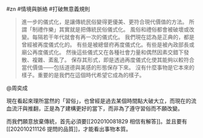 #zn #情境與脈絡 #打破無意義規則 

>進一步的儀式化，是讓傳統民俗變得更優美、更符合現代價值的方法。
所謂「制禮作樂」其實就是把傳統民俗儀式化。
風俗和禮俗都會被破壞或改變。每隔若干年代就會有再一次的儀式化。
我們現在認為是正典的，都是曾經被再度儀式化的。
有些是被總督府再度儀式化。有些是被內政部長或廟公再度儀式化。
然後這些儀式又在各種社會力量和偶然因素交錯下發散、複雜、紊亂了。
保存其形式，即是透過再度儀式化使其能夠以較符合當代價值——包括道德與美感的形態保存下來。
沒有什麼事物是它本來的樣子。重要的是我們在這個時代希望它成為的樣子。

@周奕成

現在看起來理所當然的「習俗」，也曾經是過去某個時間點大破大立，而現在的流血流汗與推翻，正是為了建構更好的當下，而非為了遵守習俗而不願改變。

而我們願意放棄傳統，首先必須要[[202010081829 相信有解答]]。並且要有[[202010211126 提問的品質]]，才能看出事物本質。